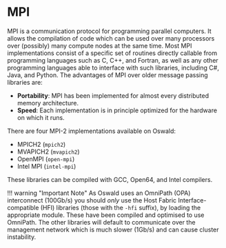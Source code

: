 # MPI

MPI is a communication protocol for programming parallel computers. It allows the compilation of code which can be used over many processors over (possibly) many compute nodes at the same time. Most MPI implementations consist of a specific set of routines directly callable from programming languages such as C, C++, and Fortran, as well as any other programming languages able to interface with such libraries, including C#, Java, and Python. The advantages of MPI over older message passing libraries are:

- **Portability**: MPI has been implemented for almost every distributed memory architecture.
- **Speed**: Each implementation is in principle optimized for the hardware on which it runs.

There are four MPI-2 implementations available on Oswald:

- MPICH2 (`mpich2`)
- MVAPICH2 (`mvapich2`)
- OpenMPI (`open-mpi`)
- Intel MPI (`intel-mpi`)

These libraries can be compiled with GCC, Open64, and Intel compilers.

!!! warning "Important Note"
    As Oswald uses an OmniPath (OPA) interconnect (100Gb/s) you should *only* use the Host Fabric Interface-compatible (HFI) libraries (those with the `-hfi` suffix), by loading the appropriate module. These have been compiled and optimised to use OmniPath. The other libraries will default to communicate over the management network which is much slower (1Gb/s) and can cause cluster instability.
